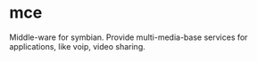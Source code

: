 # mce
Middle-ware for symbian. 
Provide  multi-media-base services for applications, like voip, video sharing.
